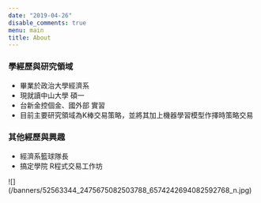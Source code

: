 ```yaml
---
date: "2019-04-26"
disable_comments: true
menu: main
title: About
---
```


### 學經歷與研究領域
* 畢業於政治大學經濟系
* 現就讀中山大學 碩一
* 台新金控個金、國外部 實習
* 目前主要研究領域為K棒交易策略，並將其加上機器學習模型作擇時策略交易

### 其他經歷與興趣
* 經濟系籃球隊長
* 搞定學院 R程式交易工作坊 

<div align=left>![](/banners/52563344_2475675082503788_6574242694082592768_n.jpg)
